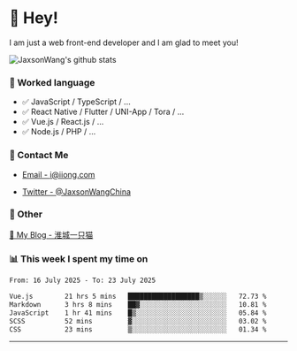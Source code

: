 # 👋 Hey!

I am just a web front-end developer and I am glad to meet you!

![JaxsonWang's github stats](https://github-readme-stats.vercel.app/api?username=JaxsonWang&&show_icons=true&&title_color=1abc9c&&icon_color=1abc9c)


### 📝 Worked language

- ✅ JavaScript / TypeScript / ...
- ✅ React Native / Flutter / UNI-App / Tora / ...
- ✅ Vue.js / React.js / ...
- ✅ Node.js / PHP / ...

### 📮 Contact Me

- [Email - i@iiong.com](mailto:i@iiong.com)

- [Twitter - @JaxsonWangChina](https://twitter.com/JaxsonWangChina)

### 🤪 Other

[📌 My Blog - 淮城一只猫](https://iiong.com)

### 📊 This week I spent my time on

<!--START_SECTION:waka-->

```txt
From: 16 July 2025 - To: 23 July 2025

Vue.js        21 hrs 5 mins   ██████████████████▒░░░░░░   72.73 %
Markdown      3 hrs 8 mins    ██▓░░░░░░░░░░░░░░░░░░░░░░   10.81 %
JavaScript    1 hr 41 mins    █▒░░░░░░░░░░░░░░░░░░░░░░░   05.84 %
SCSS          52 mins         ▓░░░░░░░░░░░░░░░░░░░░░░░░   03.02 %
CSS           23 mins         ▒░░░░░░░░░░░░░░░░░░░░░░░░   01.34 %
```

<!--END_SECTION:waka-->

---
